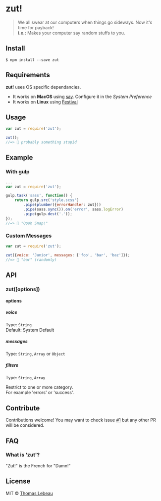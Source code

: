 # zut! 

> We all swear at our computers when things go sideways. Now it's time for payback!  
> **i.e.:** Makes your computer say random stuffs to you.


## Install

```
$ npm install --save zut
```

## Requirements

**zut!** uses OS specific dependancies.

  - It works on **MacOS** using [say](https://developer.apple.com/library/mac/documentation/Darwin/Reference/ManPages/man1/say.1.html). Configure it in the _System Preference_
  - It works on **Linux** using [Festival](http://www.cstr.ed.ac.uk/projects/festival/)

## Usage

```js
var zut = require('zut');

zut();
//=> 📢 probably something stupid
```

## Example
### With gulp

```js
...
var zut = require('zut');

gulp.task('sass', function() {
	return gulp.src('style.scss')
		.pipe(plumber({errorHandler: zut}))
		.pipe(sass.sync()).on('error', sass.logError)
		.pipe(gulp.dest('.'));
});
//=> 📢 "Oooh Snap!"
```

### Custom Messages

```js
var zut = require('zut');

zut({voice: 'Junior', messages: ['foo', 'bar', 'baz']});
//=> 📢 "bar" (randomly)
```

## API

### zut([options])

#### options

##### voice

Type: `String`  
Default: System Default


##### messages

Type: `String`, `Array` or `Object`  

##### filters

Type: `String`, `Array`  

Restrict to one or more category.  
For example 'errors' or 'success'.

## Contribute

Contributions welcome! You may want to check issue [#1](https://github.com/thomas-lebeau/zut/issues/1) but any other PR will be considered.

## FAQ
### What is 'zut'?

"Zut!" is the French for "Damn!"

## License

MIT © [Thomas Lebeau](https://github.com/thomas-lebeau)
